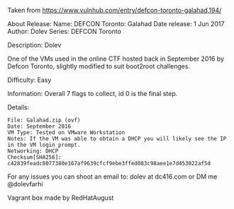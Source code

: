 Taken from https://www.vulnhub.com/entry/defcon-toronto-galahad,194/

About Release:
    Name: DEFCON Toronto: Galahad
    Date release: 1 Jun 2017
    Author: Dolev
    Series: DEFCON Toronto

Description:
Dolev

One of the VMs used in the online CTF hosted back in September 2016 by Defcon Toronto, slightly modified to suit boot2root challenges.

Difficulty: Easy

Information: Overall 7 flags to collect, id 0 is the final step.

Details:

    File: Galahad.zip (ovf)
    Date: September 2016
    VM Type: Tested on VMware Workstation
    Notes: If the VM was able to obtain a DHCP you will likely see the IP in the VM login prompt.
    Networking: DHCP
    Checksum[SHA256]: c42839feadc8077380e167af9639cfcf9ebe3ffed083c98aee1e7d453022af5d

For any issues you can shoot an email to: dolev at dc416.com or DM me @dolevfarhi

Vagrant box made by RedHatAugust
